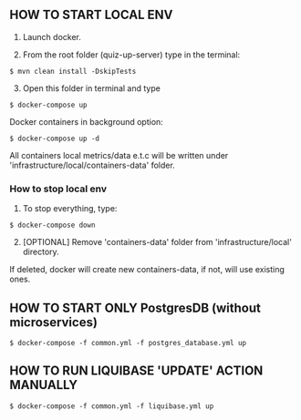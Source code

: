 ## HOW TO START LOCAL ENV

1. Launch docker. </br >

2. From the root folder (quiz-up-server) type in the terminal:

```
$ mvn clean install -DskipTests
```

3. Open this folder in terminal and type
```
$ docker-compose up
```
Docker containers in background option:
```
$ docker-compose up -d
```

All containers local metrics/data e.t.c will be written under 'infrastructure/local/containers-data' folder.

### How to stop local env

1. To stop everything, type:
```
$ docker-compose down
```

2. [OPTIONAL] Remove 'containers-data' folder from 'infrastructure/local' directory.

If deleted, docker will create new containers-data, if not, will use existing ones.

## HOW TO START ONLY PostgresDB (without microservices)
```
$ docker-compose -f common.yml -f postgres_database.yml up
```

## HOW TO RUN LIQUIBASE 'UPDATE' ACTION MANUALLY
```
$ docker-compose -f common.yml -f liquibase.yml up
```